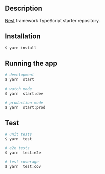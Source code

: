 
## Description

[Nest](https://github.com/nestjs/nest) framework TypeScript starter repository.

## Installation

```bash
$ yarn install
```

## Running the app

```bash
# development
$ yarn  start

# watch mode
$ yarn  start:dev

# production mode
$ yarn  start:prod
```

## Test

```bash
# unit tests
$ yarn  test

# e2e tests
$ yarn  test:e2e

# test coverage
$ yarn  test:cov
```

